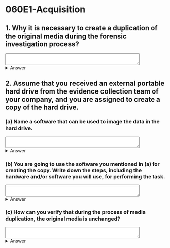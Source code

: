 # 060E1-Acquisition

## 1. Why it is necessary to create a duplication of the original media during the forensic investigation process?
<textarea cols="50" rows="2"></textarea>
<details>
<summary>Answer</summary>
<p>
Digital evidence are highly fragile, analyzing the original evidence could easily altered, damaged or even destroyed the evidence.

To prevent accidental or intentional manipulation of the original evidence, it is necessary to create a duplication of the original media during the forensic investigation process. The resulted forensic image is identical in every way to the original, not only including the working files, but also hidden, erased, fragmented, corrupted, temporary and special attribute files.
This allows storing the original media away, safe from harm while the investigation proceeds using the disk image.
<details>
<summary>Translate</summary>
<p>
數字證據是非常脆弱的，分析原始證據可以輕易塗改，損壞甚至摧毀了證據。

為了防止原始證據的意外或故意操縱，有必要在法庭調查過程中創建原始媒體的複製。所得法醫圖像中的每個日日夜夜原來的，不僅包括工作文件相同，但也隱藏，刪除，碎片，損壞，臨時的和特殊的屬性文件。這使得在使用磁盤鏡像調查所得不受傷害存儲原始媒體了，是安全的。
</p>
</details>  
</p>
</details>  

## 2. Assume that you received an external portable hard drive from the evidence collection team of your company, and you are assigned to create a copy of the hard drive.
### (a) Name a software that can be used to image the data in the hard drive.
<textarea cols="50" rows="2"></textarea>
<details>
<summary>Answer</summary>
<p>
AccessData FTK Imager.
Several tools are available to image data, such as AccessData FTK Imager, EnCase Forensic Imager, and the utility dd in Unix/Linux.
<details>
<summary>Translate</summary>
<p>
AccessData FTK Imager。

幾個工具可用來的圖像數據，諸如的AccessData FTK成像儀，包住法醫成像儀，和在Unix / Linux中的利用dd。
</p>
</details>  
</p>
</details>  

### (b) You are going to use the software you mentioned in (a) for creating the copy. Write down the steps, including the hardware and/or software you will use, for performing the task.
<textarea cols="50" rows="2"></textarea>
<details>
<summary>Answer</summary>
<p>

1. Connect the portable hard drive to a hardware-based write blocker.
2. Connect the hardware-based write blocker to the computer.
3. Start FTK Imager to create a forensic image of the hard drive.
4. Check the output of FTK Imager to ensure the resulted forensic image is exactly the same as the original source.
5. Start a software-based write blocker application on the computer, and start the write-blocking function.
6. Connect the portable hard drive to the computer.
7. Start FTK Imager to create a forensic image of the hard drive.
8. Check the output of FTK Imager to ensure the resulted forensic image is exactly the same as the original source.
<details>
<summary>Translate</summary>
<p>

1. 連接的便攜式硬盤驅動器，以基於硬件的寫阻斷劑。
2. 連接的基於硬件的寫阻滯劑到計算機。
3. 開始FTK成像以創建硬盤驅動器的法醫圖像。
4. 檢查FTK成像儀的輸出，以確保所得到的法醫圖像是完全一樣的原始源。
5. 在計算機上啟動的基於軟件的寫入攔截應用，並啟動阻塞寫功能。
6. 連接的便攜式硬盤驅動器和計算機。
7. 開始FTK成像以創建硬盤驅動器的法醫圖像。
8. 檢查FTK成像儀的輸出，以確保所得到的法醫圖像是完全一樣的原始源。
</p>
</details>  
</p>
</details>  

### (c) How can you verify that during the process of media duplication, the original media is unchanged?
<textarea cols="50" rows="2"></textarea>
<details>
<summary>Answer</summary>
<p>
It is necessary to generate hash reports of the original media, which is used as a benchmark to prove the integrity of the evidence. Algorithms such as Secure Hash

Algorithm (SHA-1) and SHA-2, or Message Digest 5 (MD5) can be used as the hash function.
When the portable hard drive is imaged, a drive hash and an image hash are generated for verification. The drive hash should match the hash reports of the original media to prove that the original media is unchanged during the process of media duplication.
<details>
<summary>Translate</summary>
<p>
有必要產生原始媒體，它被用來作為基準來證明證據的完整性的散列報告。算法，例如安全散列算法（SHA-1）和SHA-2，或消息摘要5（MD5）可以用作散列函數。

當便攜式硬盤驅動器進行成像時，針對驗證生成的驅動散列和圖像散列。驅動散列應匹配原始媒體的哈希報告，證明原來的媒體是重複的過程中保持不變。
</p>
</details>  
</p>
</details>  